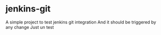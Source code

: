 # jenkins-git

A simple project to test jenkins git integration
And it should be triggered by any change
Just un test
